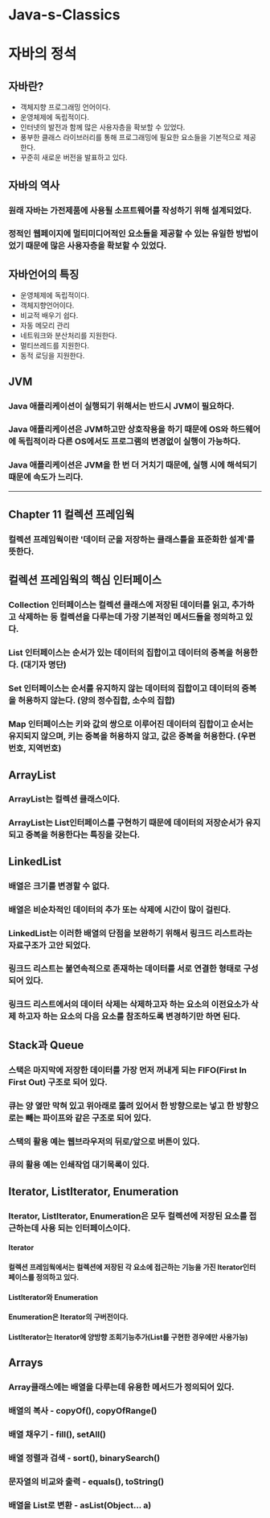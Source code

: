 # Java-s-Classics
# 자바의 정석

## 자바란?
 - 객체지향 프로그래밍 언어이다.
 - 운영체제에 독립적이다.
 - 인터넷의 발전과 함께 많은 사용자층을 확보할 수 있었다.
 - 풍부한 클래스 라이브러리를 통해 프로그래밍에 필요한 요소들을 기본적으로 제공한다.
 - 꾸준히 새로운 버전을 발표하고 있다.

## 자바의 역사
### 원래 자바는 가전제품에 사용될 소프트웨어를 작성하기 위해 설계되었다.
### 정적인 웹페이지에 멀티미디어적인 요소들을 제공할 수 있는 유일한 방법이었기 때문에 많은 사용자층을 확보할 수 있었다.

## 자바언어의 특징
 - 운영체제에 독립적이다.
 - 객체지향언어이다.
 - 비교적 배우기 쉽다.
 - 자동 메모리 관리
 - 네트워크와 분산처리를 지원한다.
 - 멀티쓰레드를 지원한다.
 - 동적 로딩을 지원한다.

## JVM
### Java 애플리케이션이 실행되기 위해서는 반드시 JVM이 필요하다.
### Java 애플리케이션은 JVM하고만 상호작용을 하기 때문에 OS와 하드웨어에 독립적이라 다른 OS에서도 프로그램의 변경없이 실행이 가능하다.
### Java 애플리케이션은 JVM을 한 번 더 거치기 때문에, 실행 시에 해석되기 때문에 속도가 느리다.

---

## Chapter 11 컬렉션 프레임웍
### 컬렉션 프레임웍이란 '데이터 군을 저장하는 클래스틀을 표준화한 설계'를 뜻한다.

## 컬렉션 프레임웍의 핵심 인터페이스
### Collection 인터페이스는 컬렉션 클래스에 저장된 데이터를 읽고, 추가하고 삭제하는 등 컬렉션을 다루는데 가장 기본적인 메서드들을 정의하고 있다.
### List 인터페이스는 순서가 있는 데이터의 집합이고 데이터의 중복을 허용한다. (대기자 명단)
### Set 인터페이스는 순서를 유지하지 않는 데이터의 집합이고 데이터의 중복을 허용하지 않는다. (양의  정수집합, 소수의 집합)
### Map 인터페이스는 키와 값의 쌍으로 이루어진 데이터의 집합이고 순서는 유지되지 않으며, 키는 중복을 허용하지 않고, 값은 중복을 허용한다. (우편번호, 지역번호)

## ArrayList
### ArrayList는 컬렉션 클래스이다.
### ArrayList는 List인터페이스를 구현하기 때문에 데이터의 저장순서가 유지되고 중복을 허용한다는 특징을 갖는다.

## LinkedList
### 배열은 크기를 변경할 수 없다.
### 배열은 비순차적인 데이터의 추가 또는 삭제에 시간이 많이 걸린다.
### LinkedList는 이러한 배열의 단점을 보완하기 위해서 링크드 리스트라는 자료구조가 고안 되었다.
### 링크드 리스트는 불연속적으로 존재하는 데이터를 서로 연결한 형태로 구성되어 있다.
### 링크드 리스트에서의 데이터 삭제는 삭제하고자 하는 요소의 이전요소가 삭제 하고자 하는 요소의 다음 요소를 참조하도록 변경하기만 하면 된다.

## Stack과 Queue
### 스택은 마지막에 저장한 데이터를 가장 먼저 꺼내게 되는 FIFO(First In First Out) 구조로 되어 있다.
### 큐는 양 옆만 막혀 있고 위아래로 뚫려 있어서 한 방향으로는 넣고 한 방향으로는 빼는 파이프와 같은 구조로 되어 있다.
### 스택의 활용 예는 웹브라우저의 뒤로/앞으로 버튼이 있다.
### 큐의 활용 예는 인쇄작업 대기목록이 있다.

## Iterator, ListIterator, Enumeration
### Iterator, ListIterator, Enumeration은 모두 컬렉션에 저장된 요소를 접근하는데 사용 되는 인터페이스이다.
#### Iterator
#### 컬렉션 프레임웍에서는 컬렉션에 저장된 각 요소에 접근하는 기능을 가진 Iterator인터페이스를 정의하고 있다.
#### ListIterator와 Enumeration
#### Enumeration은 Iterator의 구버전이다.
#### ListIterator는 Iterator에 양방향 조회기능추가(List를 구현한 경우에만 사용가능)

## Arrays
### Array클래스에는 배열을 다루는데 유용한 메서드가 정의되어 있다.
### 배열의 복사 - copyOf(), copyOfRange()
### 배열 채우기 - fill(), setAll()
### 배열 정렬과 검색 - sort(), binarySearch()
### 문자열의 비교와 출력 - equals(), toString()
### 배열을 List로 변환 - asList(Object... a)
